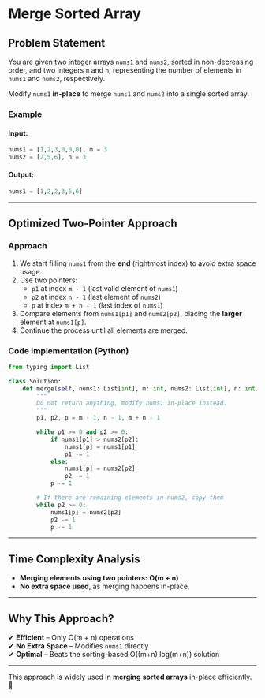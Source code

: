 # **Merge Sorted Array**

## **Problem Statement**
You are given two integer arrays `nums1` and `nums2`, sorted in non-decreasing order, and two integers `m` and `n`, representing the number of elements in `nums1` and `nums2`, respectively.

Modify `nums1` **in-place** to merge `nums1` and `nums2` into a single sorted array.

### **Example**
#### **Input:**
```python
nums1 = [1,2,3,0,0,0], m = 3
nums2 = [2,5,6], n = 3
```
#### **Output:**
```python
nums1 = [1,2,2,3,5,6]
```

---

## **Optimized Two-Pointer Approach**
### **Approach**
1. We start filling `nums1` from the **end** (rightmost index) to avoid extra space usage.
2. Use two pointers:  
   - `p1` at index `m - 1` (last valid element of `nums1`)  
   - `p2` at index `n - 1` (last element of `nums2`)  
   - `p` at index `m + n - 1` (last index of `nums1`)  
3. Compare elements from `nums1[p1]` and `nums2[p2]`, placing the **larger** element at `nums1[p]`.
4. Continue the process until all elements are merged.

### **Code Implementation (Python)**
```python
from typing import List

class Solution:
    def merge(self, nums1: List[int], m: int, nums2: List[int], n: int) -> None:
        """
        Do not return anything, modify nums1 in-place instead.
        """
        p1, p2, p = m - 1, n - 1, m + n - 1

        while p1 >= 0 and p2 >= 0:
            if nums1[p1] > nums2[p2]:
                nums1[p] = nums1[p1]
                p1 -= 1
            else:
                nums1[p] = nums2[p2]
                p2 -= 1
            p -= 1

        # If there are remaining elements in nums2, copy them
        while p2 >= 0:
            nums1[p] = nums2[p2]
            p2 -= 1
            p -= 1
```

---

## **Time Complexity Analysis**
- **Merging elements using two pointers:** **O(m + n)**
- **No extra space used**, as merging happens in-place.

---

## **Why This Approach?**
✔ **Efficient** – Only O(m + n) operations  
✔ **No Extra Space** – Modifies `nums1` directly  
✔ **Optimal** – Beats the sorting-based O((m+n) log(m+n)) solution  

---

This approach is widely used in **merging sorted arrays** in-place efficiently. 🚀  
